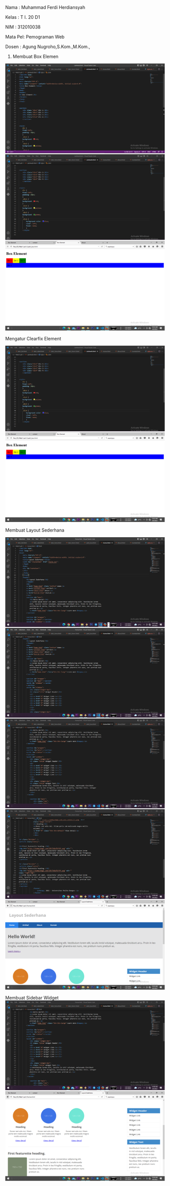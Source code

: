 Nama    : Muhammad Ferdi Herdiansyah

Kelas   : T I. 20 D1

NIM     : 312010038

Mata Pel: Pemograman Web

Dosen   : Agung Nugroho,S.Kom.,M.Kom.,


1. Membuat Box Elemen 

![Gambar](BB1.PNG)
![Gambar](BB2.PNG)
![Gambar](BB3.PNG)

Mengatur Clearfix Element

![Gambar](BB2.PNG)
![Gambar](BB3.PNG)

Membuat Layout Sederhana

![Gambar](BB9.PNG)
![Gambar](BB10.PNG)
![Gambar](BB11.PNG)
![Gambar](BB12.PNG)
![Gambar](BB4.PNG)

Membuat Sidebar Widget
![Gambar](BB11.PNG)
![Gambar](BB5.PNG)

